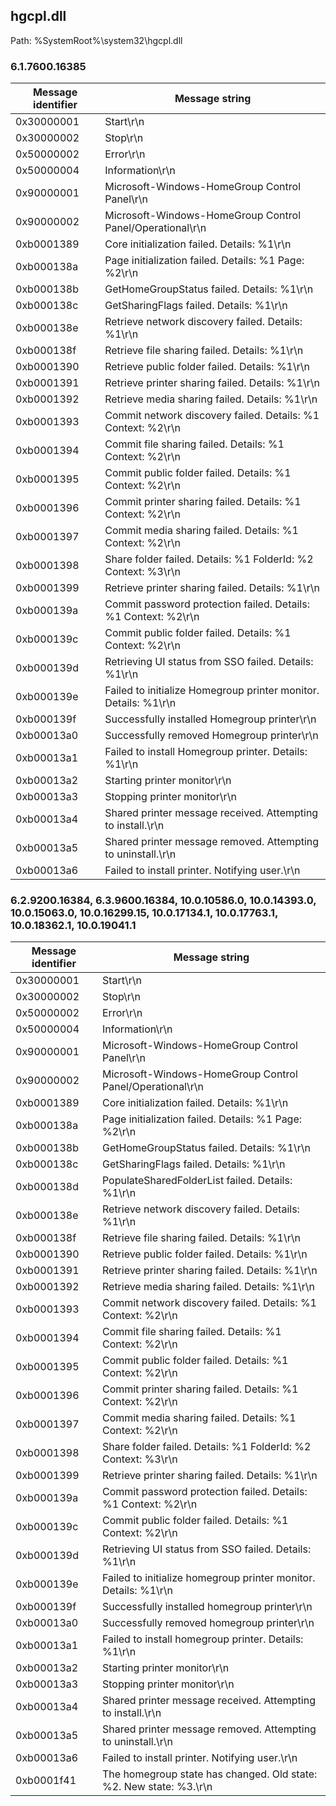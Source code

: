 ## hgcpl.dll

Path: %SystemRoot%\system32\hgcpl.dll

### 6.1.7600.16385

Message identifier | Message string
--- | ---
0x30000001 | Start\r\n
0x30000002 | Stop\r\n
0x50000002 | Error\r\n
0x50000004 | Information\r\n
0x90000001 | Microsoft-Windows-HomeGroup Control Panel\r\n
0x90000002 | Microsoft-Windows-HomeGroup Control Panel/Operational\r\n
0xb0001389 | Core initialization failed.  Details: %1\r\n
0xb000138a | Page initialization failed.  Details: %1 Page: %2\r\n
0xb000138b | GetHomeGroupStatus failed.  Details: %1\r\n
0xb000138c | GetSharingFlags failed.  Details: %1\r\n
0xb000138e | Retrieve network discovery failed.  Details: %1\r\n
0xb000138f | Retrieve file sharing failed.  Details: %1\r\n
0xb0001390 | Retrieve public folder failed.  Details: %1\r\n
0xb0001391 | Retrieve printer sharing failed.  Details: %1\r\n
0xb0001392 | Retrieve media sharing failed.  Details: %1\r\n
0xb0001393 | Commit network discovery failed.  Details: %1  Context: %2\r\n
0xb0001394 | Commit file sharing failed.  Details: %1  Context: %2\r\n
0xb0001395 | Commit public folder failed.  Details: %1  Context: %2\r\n
0xb0001396 | Commit printer sharing failed.  Details: %1  Context: %2\r\n
0xb0001397 | Commit media sharing failed.  Details: %1  Context: %2\r\n
0xb0001398 | Share folder failed.  Details: %1  FolderId: %2  Context: %3\r\n
0xb0001399 | Retrieve printer sharing failed.  Details: %1\r\n
0xb000139a | Commit password protection failed.  Details: %1  Context: %2\r\n
0xb000139c | Commit public folder failed.  Details: %1  Context: %2\r\n
0xb000139d | Retrieving UI status from SSO failed.  Details: %1\r\n
0xb000139e | Failed to initialize Homegroup printer monitor.  Details: %1\r\n
0xb000139f | Successfully installed Homegroup printer\r\n
0xb00013a0 | Successfully removed Homegroup printer\r\n
0xb00013a1 | Failed to install Homegroup printer. Details: %1\r\n
0xb00013a2 | Starting printer monitor\r\n
0xb00013a3 | Stopping printer monitor\r\n
0xb00013a4 | Shared printer message received. Attempting to install.\r\n
0xb00013a5 | Shared printer message removed. Attempting to uninstall.\r\n
0xb00013a6 | Failed to install printer.  Notifying user.\r\n

### 6.2.9200.16384, 6.3.9600.16384, 10.0.10586.0, 10.0.14393.0, 10.0.15063.0, 10.0.16299.15, 10.0.17134.1, 10.0.17763.1, 10.0.18362.1, 10.0.19041.1

Message identifier | Message string
--- | ---
0x30000001 | Start\r\n
0x30000002 | Stop\r\n
0x50000002 | Error\r\n
0x50000004 | Information\r\n
0x90000001 | Microsoft-Windows-HomeGroup Control Panel\r\n
0x90000002 | Microsoft-Windows-HomeGroup Control Panel/Operational\r\n
0xb0001389 | Core initialization failed.  Details: %1\r\n
0xb000138a | Page initialization failed.  Details: %1 Page: %2\r\n
0xb000138b | GetHomeGroupStatus failed.  Details: %1\r\n
0xb000138c | GetSharingFlags failed.  Details: %1\r\n
0xb000138d | PopulateSharedFolderList failed.  Details: %1\r\n
0xb000138e | Retrieve network discovery failed.  Details: %1\r\n
0xb000138f | Retrieve file sharing failed.  Details: %1\r\n
0xb0001390 | Retrieve public folder failed.  Details: %1\r\n
0xb0001391 | Retrieve printer sharing failed.  Details: %1\r\n
0xb0001392 | Retrieve media sharing failed.  Details: %1\r\n
0xb0001393 | Commit network discovery failed.  Details: %1  Context: %2\r\n
0xb0001394 | Commit file sharing failed.  Details: %1  Context: %2\r\n
0xb0001395 | Commit public folder failed.  Details: %1  Context: %2\r\n
0xb0001396 | Commit printer sharing failed.  Details: %1  Context: %2\r\n
0xb0001397 | Commit media sharing failed.  Details: %1  Context: %2\r\n
0xb0001398 | Share folder failed.  Details: %1  FolderId: %2  Context: %3\r\n
0xb0001399 | Retrieve printer sharing failed.  Details: %1\r\n
0xb000139a | Commit password protection failed.  Details: %1  Context: %2\r\n
0xb000139c | Commit public folder failed.  Details: %1  Context: %2\r\n
0xb000139d | Retrieving UI status from SSO failed.  Details: %1\r\n
0xb000139e | Failed to initialize homegroup printer monitor.  Details: %1\r\n
0xb000139f | Successfully installed homegroup printer\r\n
0xb00013a0 | Successfully removed homegroup printer\r\n
0xb00013a1 | Failed to install homegroup printer. Details: %1\r\n
0xb00013a2 | Starting printer monitor\r\n
0xb00013a3 | Stopping printer monitor\r\n
0xb00013a4 | Shared printer message received. Attempting to install.\r\n
0xb00013a5 | Shared printer message removed. Attempting to uninstall.\r\n
0xb00013a6 | Failed to install printer.  Notifying user.\r\n
0xb0001f41 | The homegroup state has changed. Old state: %2. New state: %3.\r\n
